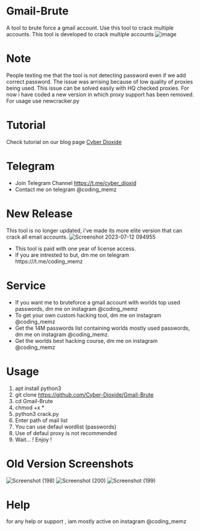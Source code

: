 # Gmail-Brute
A tool to brute force a gmail account. Use this tool to crack multiple accounts. This tool is developed to crack multiple accounts
![image](https://github.com/Cyber-Dioxide/Gmail-Brute/assets/93708296/ec6bc837-198d-4ef7-82df-9934d05ca463)

# Note
People texting me that the tool is not detecting password even if we add correct password. The issue was arrising because of low quality of proxies being used. This issue can be solved easily with HQ checked proxies. 
For now i have coded a new version in which proxy support has been removed. For usage use newcracker.py
# Tutorial
Check tutorial on our blog page [Cyber Dioxide](https://www.cyberdioxide.com/2023/11/gmail-bruteforce-how-to-perform-and-how.html)
# Telegram
* Join Telegram Channel https://t.me/cyber_dioxid
* Contact me on telegram @coding_memz

# New Release
This tool is no longer updated, i've made its more elite version that can crack all email accounts.
![Screenshot 2023-07-12 094955](https://github.com/Cyber-Dioxide/Gmail-Brute/assets/93708296/af81e35b-1b15-4da9-a319-e1ac27c80d28)

* This tool is paid with one year of license access.
* If you are intrested to but, dm me on telegram https:///t.me/coding_memz
# Service
* If you want me to bruteforce a gmail account with worlds top used passwords, dm me on instagram @coding_memz
* To get your own custom hacking tool, dm me on instagram @coding_memz
* Get the 14M passwords list containing worlds mostly used passwords, dm me on instagram @coding_memz.
* Get the worlds best hacking course, dm me on instagram @coding_memz
# Usage
1. apt install python3
2. git clone https://github.com/Cyber-Dioxide/Gmail-Brute
3. cd Gmail-Brute
4. chmod +x *
5. python3 crack.py
6. Enter path of mail list
7. You can use defaul wordlist (passwords)
8. Use of defaul proxy is not recommended
9. Wait...
! Enjoy !

# Old Version Screenshots
![Screenshot (198)](https://user-images.githubusercontent.com/93708296/149712023-202e4d02-41c7-4624-aaa1-88da03b472d3.png)
![Screenshot (200)](https://user-images.githubusercontent.com/93708296/149712036-658e2223-930d-4d18-8999-492d75cf311c.png)
![Screenshot (199)](https://user-images.githubusercontent.com/93708296/149712037-8c6e3e91-76ed-4a7f-8bb2-e55e528e1f6d.png)

# Help
for any help or support  , iam mostly active on instagram @coding_memz
